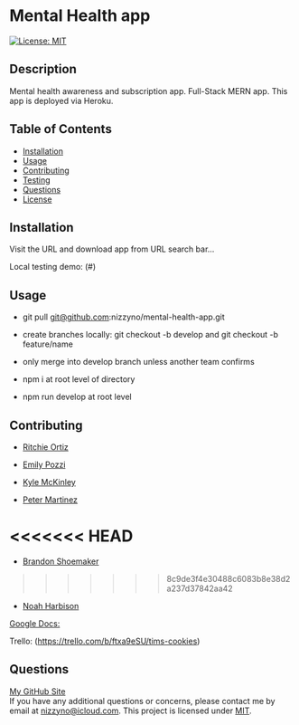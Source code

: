 # Mental Health app

[![License: MIT](https://img.shields.io/badge/License-MIT-yellow.svg)](https://opensource.org/licenses/MIT)

## Description

Mental health awareness and subscription app. Full-Stack MERN app. This app is deployed via Heroku.

## Table of Contents

- [Installation](#installation)
- [Usage](#usage)
- [Contributing](#contributing)
- [Testing](#testing)
- [Questions](#questions)
- [License](#license)

## Installation

Visit the URL and download app from URL search bar...

Local testing demo: (#)

## Usage

- git pull git@github.com:nizzyno/mental-health-app.git

- create branches locally: git checkout -b develop and git checkout -b feature/name

- only merge into develop branch unless another team confirms

- npm i at root level of directory

- npm run develop at root level

## Contributing

- [Ritchie Ortiz](https://www.GitHub.com/xRitchie91)

- [Emily Pozzi](https://www.GitHub.com/emilyepozzi)

- [Kyle McKinley](https://www.GitHub.com/kjmckinley)

- [Peter Martinez](https://www.GitHub.com/Pmarti53)

<<<<<<< HEAD
=======
- [Brandon Shoemaker](https://github.com/BrandonShoemaker)

>>>>>>> 8c9de3f4e30488c6083b8e38d2a237d37842aa42
- [Noah Harbison](https://github.com/nizzyno)

[Google Docs:](https://docs.google.com/document/d/1KBFv-zkKeTiOiuLJaKDtwle0ZHDEyTbklDi0fOT2uII/edit?ts=60ece869)

Trello: (https://trello.com/b/ftxa9eSU/tims-cookies)

## Questions

[My GitHub Site](https://www.github.com/nizzyno)\
 If you have any additional questions or concerns, please contact me by email at <nizzyno@icloud.com>.
This project is licensed under [MIT](https://opensource.org/licenses/MIT).

